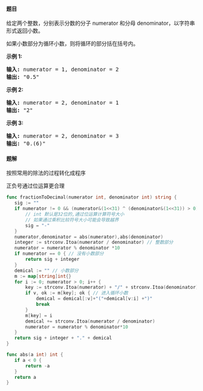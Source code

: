 #### 题目
<p>给定两个整数，分别表示分数的分子&nbsp;numerator 和分母 denominator，以字符串形式返回小数。</p>

<p>如果小数部分为循环小数，则将循环的部分括在括号内。</p>

<p><strong>示例 1:</strong></p>

<pre><strong>输入:</strong> numerator = 1, denominator = 2
<strong>输出:</strong> &quot;0.5&quot;
</pre>

<p><strong>示例&nbsp;2:</strong></p>

<pre><strong>输入:</strong> numerator = 2, denominator = 1
<strong>输出:</strong> &quot;2&quot;</pre>

<p><strong>示例&nbsp;3:</strong></p>

<pre><strong>输入:</strong> numerator = 2, denominator = 3
<strong>输出: </strong>&quot;0.(6)&quot;
</pre>


 #### 题解
 按照常用的除法的过程转化成程序
 
 正负号通过位运算更合理
 ```go
func fractionToDecimal(numerator int, denominator int) string {
	sig := ""
	if numerator != 0 && (numerator&(1<<31) ^ (denominator&(1<<31)) > 0) {
		// int 默认是32位的,通过位运算计算符号大小
		// 如果通过乘积比较符号大小可能会导致越界
		sig = "-"
	}
	numerator,denominator = abs(numerator),abs(denominator)
	integer := strconv.Itoa(numerator / denominator) // 整数部分
	numerator = numerator % denominator *10
	if numerator == 0 { // 没有小数部分
		return sig + integer
	}
	demical := "" // 小数部分
	m := map[string]int{}
	for i := 0; numerator > 0; i++ {
		key := strconv.Itoa(numerator) + "/" + strconv.Itoa(denominator)
		if v, ok := m[key]; ok { // 进入循环小数
			demical = demical[:v]+"("+demical[v:i] +")"
			break
		}
		m[key] = i
		demical += strconv.Itoa(numerator / denominator)
		numerator = numerator % denominator*10
	}
	return sig + integer + "." + demical
}

func abs(a int) int {
	if a < 0 {
		return -a
	}
	return a
}
```